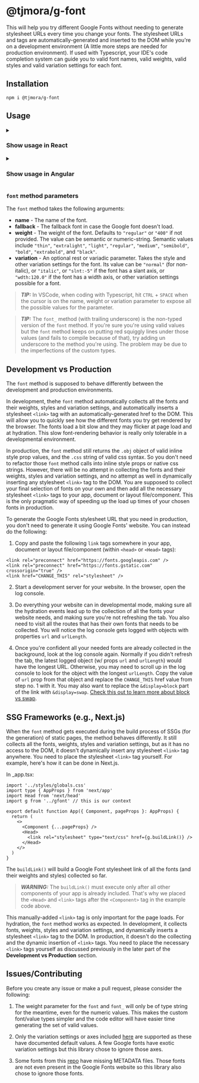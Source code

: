 # @tjmora/g-font

This will help you try different Google Fonts without needing to generate stylesheet URLs 
every time you change your fonts. The stylesheet URLs and tags are automatically-generated 
and inserted to the DOM while you're on a development environment (A little more steps are 
needed for production environment). If used with Typescript, your IDE's code completion system 
can guide you to valid font names, valid weights, valid styles and valid variation settings 
for each font.


## Installation

```
npm i @tjmora/g-font
```


## Usage

<details>
<summary><h3>Show usage in React</h3></summary>

### Context

First we create a context. Somewhere in your project, create a **gfont.ts** or **gfont.js** 
file.

```typescript
import GFont from "@tjmora/g-font" // for Typescript
// const GFont = require("@tjmora/g-font").default; // for Javascript

const g = new GFont(process.env.NODE_ENV === "development");

export default g;
```

> **_WARNING:_** The code above makes a distinction between development and production 
> environments. The context behaves vastly different between these two environments. Read the 
> section **Development vs Production** for more information.

### Within inline style props

Use `font(...).obj` which returns an object of camelCased style props. Make sure to 
spread the props using the `...` operator.

```tsx
import g from "./gfont" // imports the context

export default function SomeComponent () {
  return (
    <>
      <h1 style={{
        fontSize: "1.8rem",
        ...g.font("Roboto Flex", "Verdana, sans-serif", "semibold", "slnt:-10", "wdth:130.0").obj
      }}>
        Some Headline
      </h1>
      <blockquote style={{
        paddingLeft: "1rem",
        borderLeft: "solid 5px darkgreen",
        ...g.font("Lora", "Georgia, serif", "500", "italic").obj 
      }}>
        Some quote by Einstein.
      </blockquote>
      <p style={{
        fontSize: "1rem",
        ...${g.font("Roboto", "Arial, sans-serif").obj
      }}>
        Some paragraph
      </p>
    </>
  )
}
```

### Within CSS-in-JS

Use `font(...).css` which returns a string of valid syntax of CSS rules.

```typescript
import g from "./gfont" // imports the context
import styled from "styled-components"

const SomeComponent = styled.div`
  h1 {
    font-size: 1.8rem;
    ${g.font("Roboto Flex", "Verdana, sans-serif", "semibold", "slnt:-10", "wdth:130.0").css}
  }
  blockquote {
    padding-left: 1rem;
    border-left: solid 5px darkgreen;
    ${g.font("Lora", "Georgia, serif", "500", "italic").css}
  }
  p {
    font-size: 1rem;
    ${g.font("Roboto", "Arial, sans-serif").css}
  }
`;
```

### Next.js

Look for the **SSG** section below this document to know additional steps you need for Next.js.

</details>

<details>
<summary><h3>Show usage in Angular</h3></summary>

### Context

First we create a context. In the `src` folder, create a **gfont.ts** file.

```typescript
import GFont from "@tjmora/g-font";
import { environment} from "./environments/environment";

const g = new GFont(!environment.production);

export default g;
```

> **_WARNING:_** The code above makes a distinction between development and production 
> environments. The context behaves vastly different between these two environments. Read the 
> section **Development vs Production** for more information.

### In your .component.ts file

```typescript
import { Component, OnInit } from '@angular/core';
import g from "../../../gfont"; // let's import the context

@Component({
  selector: 'app-some',
  templateUrl: './some.component.html',
  styleUrls: ['./some.component.css']
})
export class SomeComponent implements OnInit {

  g = g; // Just copy the context here

  // If a style applies to multiple elements, create a styling function
  styleP = () => g.font("Roboto", "Arial, sans-serif").obj;

  constructor() { }

  ngOnInit(): void {
  }
}
```

### In your .component.html

The `.obj` at the end of the method is a return value of type `{[key: string]: string}`. 
There's also a purely-string return type `.css` but it's only used in CSS-in-JS libraries.

```html
<h1 [ngStyle]="g.font('Roboto Flex', 'Verdana, sans-serif', 'semibold', 'slnt:-10', 'wdth:130.0').obj">
  Some Headline
</h1>
<blockquote [ngStyle]="g.font('Lora', 'Georgia, serif', '500', 'italic').obj">
  Some quote by Einstein.
</blockquote>
<p [ngStyle]="styleP()">
  Some paragraph
</p>
<p [ngStyle]="styleP()">
  Another Paragraph
</p>
```

</details>

### `font` method parameters

The `font` method takes the following arguments:

* **name** - The name of the font.
* **fallback** - The fallback font in case the Google font doesn't load.
* **weight** - The weight of the font. Defaults to `"regular"` or `"400"` if not provided. The value can be semantic or numeric-string. Semantic values include `"thin"`, `"extralight"`, `"light"`, `"regular"`, `"medium"`, `"semibold"`, `"bold"`, `"extrabold"`, and `"black"`.
* **variation** - An optional rest or variadic parameter. Takes the style and other variation settings for the font. Its value can be `"normal"` (for non-italic), or `"italic"`, or `"slnt:-5"` if the font has a slant axis, or `"wdth:120.0"` if the font has a width axis, or other variation settings possible for a font.

> **_TIP:_** In VSCode, when coding with Typescript, hit `CTRL` + `SPACE` when the cursor is on 
> the name, weight or variation parameter to expose all the possible values for the parameter.

> **_TIP:_** The `font_` method (with trailing underscore) is the non-typed version of the 
> `font` method. If you're sure you're using valid values but the `font` method keeps on 
> putting red squiggly lines under those values (and fails to compile because of that), 
> try adding un underscore to the method you're using. The problem may be due to the 
> imperfections of the custom types.


## Development vs Production

The `font` method is supposed to behave differently between the development and production 
environments.

In development, thehe `font` method automatically collects all the fonts and their weights, 
styles and variation settings, and automatically inserts a stylesheet `<link>` tag with an 
automatically-generated href to the DOM. This will allow you to quickly see how the different 
fonts you try get rendered by the browser. The fonts load a bit slow and they may flicker 
at page load and at hydration. This slow font-rendering behavior is really only tolerable 
in a developmental environment.

In production, the `font` method still returns the `.obj` object of valid inline style prop 
values, and the `.css` string of valid css syntax. So you don't need to refactor those `font` 
method calls into inline style props or native css strings. However, there will be no attempt 
in collecting the fonts and their weights, styles and variation settings, and no attempt as 
well in dynamically inserting any stylesheet `<link>` tag to the DOM. You are supposed to 
collect your final selection of fonts on your own and then add all the necessary stylesheet 
`<link>` tags to your app, document or layout file/component. This is the only pragmatic way 
of speeding up the load up times of your chosen fonts in production.

To generate the Google Fonts stylesheet URL that you need in production, you don't need to 
generate it using Google Fonts' website. You can instead do the following:

1. Copy and paste the following `link` tags somewhere in your app, document or layout 
file/component (within  `<head>` or `<Head>` tags):

```
<link rel="preconnect" href="https://fonts.googleapis.com" />
<link rel="preconnect" href="https://fonts.gstatic.com" crossorigin="true" />
<link href="CHANGE_THIS" rel="stylesheet" />
```

2. Start a development server for your website. In the browser, open the log console.

3. Do everything your website can in developmental mode, making sure all the 
hydration events lead up to the collection of all the fonts your website needs, and making 
sure you're not refreshing the tab. You also need to visit all the routes that has their own 
fonts that needs to be collected. You will notice the log console gets logged with objects 
with properties `url` and `urlLength`.

4. Once you're confident all your needed fonts are already collected in the background, 
look at the log console again. Normally if you didn't refresh the tab, the latest logged 
object (w/ props `url` and `urlLength`) would have the longest URL. Otherwise, you may need to 
scroll up in the log console to look for the object with the longest `urlLength`. Copy the 
value of `url` prop from that object and replace the `CHANGE_THIS` href value from step no. 1 
with it. You may also want to replace the `&display=block` part of the link with 
`&display=swap`.
[Check this out to learn more about block vs swap](https://developer.chrome.com/blog/font-display/#font-download-timelines).


## SSG Frameworks (e.g., Next.js)

When the `font` method gets executed during the build process of SSGs (for the generation) of 
static pages, the method behaves differently. It still collects all the fonts, weights, 
styles and variation settings, but as it has no access to the DOM, it doesn't dynamically 
insert any stylesheet `<link>` tag anywhere. You need to place the stylesheet `<link>` tag 
yourself. For example, here's how it can be done in Next.js.

In _app.tsx:

```tsx
import '../styles/globals.css'
import type { AppProps } from 'next/app'
import Head from 'next/head'
import g from '../gfont' // this is our context

export default function App({ Component, pageProps }: AppProps) {
  return (
    <>
      <Component {...pageProps} />
      <Head>
        <link rel="stylesheet" type="text/css" href={g.buildLink()} />
      </Head>
    </>
  )
}
```

The `buildLink()` will build a Google Font stylesheet link of all the fonts (and their 
weights and styles) collected so far.

> **_WARNING:_** The `buildLink()` must execute only after all other components of your app 
> is already included. That's why we placed the `<Head>` and `<link>` tags after the 
> `<Component>` tag in the example code above.

This manually-added `<link>` tag is only important for the page loads. For hydration, the 
`font` method works as expected. In development, it collects fonts, weights, styles and 
variation settings, and dynamically inserts a stylesheet `<link>` tag to the DOM. In production, 
it doesn't do the collecting and the dynamic insertion of `<link>` tags. You need to place the 
necessary `<link>` tags yourself as discussed previously in the later part of the 
**Development vs Production** section.


## Issues/Contributing

Before you create any issue or make a pull request, please consider the following:

1. The weight parameter for the `font` and `font_` will only be of type string for the 
meantime, even for the numeric values. This makes the custom font/value types simpler and 
the code editor will have easier time generating the set of valid values.

2. Only the variation settings or axes included [here](https://fonts.google.com/variablefonts#axis-definitions) 
are supported as these have documented default values. A few Google fonts have exotic 
variation settings but this library chose to ignore those axes.

3. Some fonts from this [repo](https://github.com/google/fonts) have missing METADATA files. 
Those fonts are not even present in the Google Fonts website so this library also chose to 
ignore those fonts.

